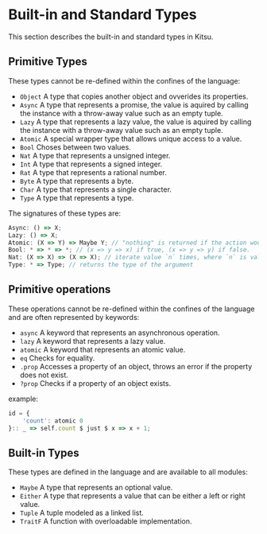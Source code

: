 # Built-in and Standard Types
This section describes the built-in and standard types in Kitsu.

## Primitive Types
These types cannot be re-defined within the confines of the language:
* `Object` A type that copies another object and ovverides its properties.
* `Async` A type that represents a promise, the value is aquired by calling the instance with a throw-away value such as an empty tuple.
* `Lazy` A type that represents a lazy value, the value is aquired by calling the instance with a throw-away value such as an empty tuple.
* `Atomic` A special wrapper type that allows unique access to a value.
* `Bool` Choses between two values.
* `Nat` A type that represents a unsigned integer.
* `Int` A type that represents a signed integer.
* `Rat` A type that represents a rational number.
* `Byte` A type that represents a byte.
* `Char` A type that represents a single character.
* `Type` A type that represents a type.

The signatures of these types are:
```js
Async: () => X;
Lazy: () => X;
Atomic: (X => Y) => Maybe Y; // "nothing" is returned if the action would result in a deadlock.
Bool: * => * => *; // (x => y => x) if true, (x => y => y) if false.
Nat: (X => X) => (X => X); // iterate value `n` times, where `n` is value represented by the Natural number.
Type: * => Type; // returns the type of the argument
```

## Primitive operations
These operations cannot be re-defined within the confines of the language and are often represented by keywords:
* `async` A keyword that represents an asynchronous operation.
* `lazy` A keyword that represents a lazy value.
* `atomic` A keyword that represents an atomic value.
* `eq` Checks for equality.
* `.prop` Accesses a property of an object, throws an error if the property does not exist.
* `?prop` Checks if a property of an object exists.

example:
```js
id = {
    'count': atomic 0
}:: _ => self.count $ just $ x => x + 1;
```

## Built-in Types
These types are defined in the language and are available to all modules:
* `Maybe` A type that represents an optional value.
* `Either` A type that represents a value that can be either a left or right value.
* `Tuple` A tuple modeled as a linked list.
* `TraitF` A function with overloadable implementation.
